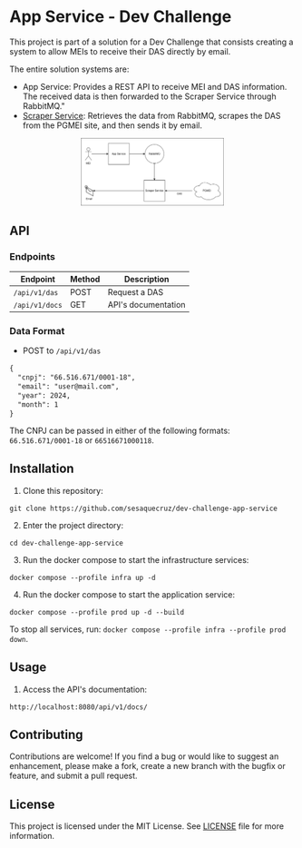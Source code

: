 # App Service - Dev Challenge

This project is part of a solution for a Dev Challenge that consists creating a system to allow MEIs to receive their DAS directly by email.

The entire solution systems are:
 
- App Service: Provides a REST API to receive MEI and DAS information. The received data is then forwarded to the Scraper Service through RabbitMQ."
- [Scraper Service](https://github.com/sesaquecruz/dev-challenge-scraper-service): Retrieves the data from RabbitMQ, scrapes the DAS from the PGMEI site, and then sends it by email.

<p align="center">
  <img src="diagram.svg" alt="Project Diagram" style="width:50%;">
</p>

## API

### Endpoints

| Endpoint       | Method | Description         |
|----------------|--------|---------------------|
| `/api/v1/das`  | POST   | Request a DAS       |
| `/api/v1/docs` | GET    | API's documentation |

### Data Format

- POST to `/api/v1/das`

```
{
  "cnpj": "66.516.671/0001-18",
  "email": "user@mail.com",
  "year": 2024,
  "month": 1
}
```

The CNPJ can be passed in either of the following formats: `66.516.671/0001-18` or `66516671000118`.

## Installation

1. Clone this repository:

```
git clone https://github.com/sesaquecruz/dev-challenge-app-service
```

2. Enter the project directory:

```
cd dev-challenge-app-service
```

3. Run the docker compose to start the infrastructure services:

```
docker compose --profile infra up -d
```

4. Run the docker compose to start the application service:

```
docker compose --profile prod up -d --build
```

To stop all services, run: `docker compose --profile infra --profile prod down`.

## Usage

1. Access the API's documentation:

```
http://localhost:8080/api/v1/docs/
```

## Contributing

Contributions are welcome! If you find a bug or would like to suggest an enhancement, please make a fork, create a new branch with the bugfix or feature, and submit a pull request.

## License

This project is licensed under the MIT License. See [LICENSE](./LICENSE) file for more information.
